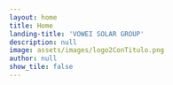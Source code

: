 ```yaml
---
layout: home
title: Home
landing-title: 'VOWEI SOLAR GROUP'
description: null
image: assets/images/logo2ConTitulo.png
author: null
show_tile: false
---
```



